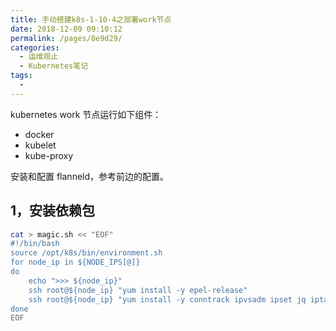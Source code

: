 ```yaml
---
title: 手动搭建k8s-1-10-4之部署work节点
date: 2018-12-09 09:10:12
permalink: /pages/8e9d29/
categories:
  - 运维观止
  - Kubernetes笔记
tags:
  - 
---
```


kubernetes work 节点运行如下组件：

- docker
- kubelet
- kube-proxy

安装和配置 flanneld，参考前边的配置。

## 1，安装依赖包

```sh
cat > magic.sh << "EOF"
#!/bin/bash
source /opt/k8s/bin/environment.sh
for node_ip in ${NODE_IPS[@]}
do
    echo ">>> ${node_ip}" 
    ssh root@${node_ip} "yum install -y epel-release"
    ssh root@${node_ip} "yum install -y conntrack ipvsadm ipset jq iptables curl sysstat libseccomp && /usr/sbin/modprobe ip_vs "
done
EOF
```
